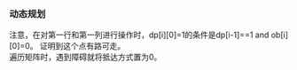 ### 动态规划
注意，在对第一行和第一列进行操作时，dp[i][0]=1的条件是dp[i-1]==1 and ob[i][0]=0。 证明到这个点有路可走。  
遍历矩阵时，遇到障碍就将抵达方式置为0。